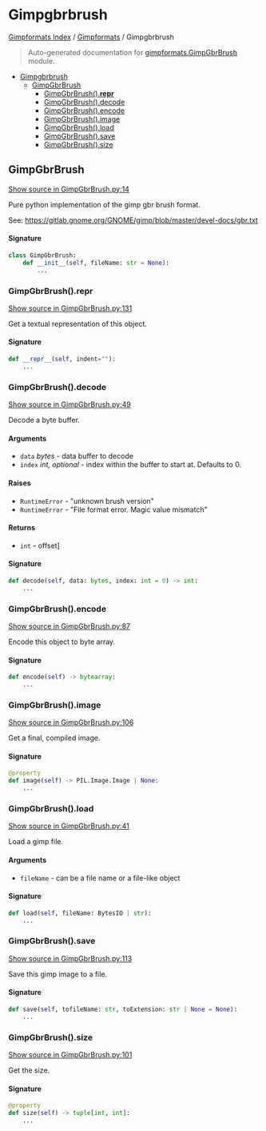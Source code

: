 # Gimpgbrbrush

[Gimpformats Index](../README.md#gimpformats-index) /
[Gimpformats](./index.md#gimpformats) /
Gimpgbrbrush

> Auto-generated documentation for [gimpformats.GimpGbrBrush](../../../gimpformats/GimpGbrBrush.py) module.

- [Gimpgbrbrush](#gimpgbrbrush)
  - [GimpGbrBrush](#gimpgbrbrush)
    - [GimpGbrBrush().__repr__](#gimpgbrbrush()__repr__)
    - [GimpGbrBrush().decode](#gimpgbrbrush()decode)
    - [GimpGbrBrush().encode](#gimpgbrbrush()encode)
    - [GimpGbrBrush().image](#gimpgbrbrush()image)
    - [GimpGbrBrush().load](#gimpgbrbrush()load)
    - [GimpGbrBrush().save](#gimpgbrbrush()save)
    - [GimpGbrBrush().size](#gimpgbrbrush()size)

## GimpGbrBrush

[Show source in GimpGbrBrush.py:14](../../../gimpformats/GimpGbrBrush.py#L14)

Pure python implementation of the gimp gbr brush format.

See:
 https://gitlab.gnome.org/GNOME/gimp/blob/master/devel-docs/gbr.txt

#### Signature

```python
class GimpGbrBrush:
    def __init__(self, fileName: str = None):
        ...
```

### GimpGbrBrush().__repr__

[Show source in GimpGbrBrush.py:131](../../../gimpformats/GimpGbrBrush.py#L131)

Get a textual representation of this object.

#### Signature

```python
def __repr__(self, indent=""):
    ...
```

### GimpGbrBrush().decode

[Show source in GimpGbrBrush.py:49](../../../gimpformats/GimpGbrBrush.py#L49)

Decode a byte buffer.

#### Arguments

- `data` *bytes* - data buffer to decode
- `index` *int, optional* - index within the buffer to start at. Defaults to 0.

#### Raises

- `RuntimeError` - "unknown brush version"
- `RuntimeError` - "File format error.  Magic value mismatch"

#### Returns

- `int` - offset]

#### Signature

```python
def decode(self, data: bytes, index: int = 0) -> int:
    ...
```

### GimpGbrBrush().encode

[Show source in GimpGbrBrush.py:87](../../../gimpformats/GimpGbrBrush.py#L87)

Encode this object to byte array.

#### Signature

```python
def encode(self) -> bytearray:
    ...
```

### GimpGbrBrush().image

[Show source in GimpGbrBrush.py:106](../../../gimpformats/GimpGbrBrush.py#L106)

Get a final, compiled image.

#### Signature

```python
@property
def image(self) -> PIL.Image.Image | None:
    ...
```

### GimpGbrBrush().load

[Show source in GimpGbrBrush.py:41](../../../gimpformats/GimpGbrBrush.py#L41)

Load a gimp file.

#### Arguments

- `fileName` - can be a file name or a file-like object

#### Signature

```python
def load(self, fileName: BytesIO | str):
    ...
```

### GimpGbrBrush().save

[Show source in GimpGbrBrush.py:113](../../../gimpformats/GimpGbrBrush.py#L113)

Save this gimp image to a file.

#### Signature

```python
def save(self, tofileName: str, toExtension: str | None = None):
    ...
```

### GimpGbrBrush().size

[Show source in GimpGbrBrush.py:101](../../../gimpformats/GimpGbrBrush.py#L101)

Get the size.

#### Signature

```python
@property
def size(self) -> tuple[int, int]:
    ...
```